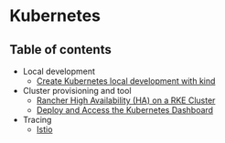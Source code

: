 # Kubernetes
## Table of contents
  - Local development
    - [Create Kubernetes local development with kind](local-development/kind/README.md)
  - Cluster provisioning and tool
    - [Rancher High Availability (HA) on a RKE Cluster](rancher-ha/README.md)
    - [Deploy and Access the Kubernetes Dashboard](kubernetes-dashboard/README.md)
  - Tracing 
    - [Istio](istio/README.md)